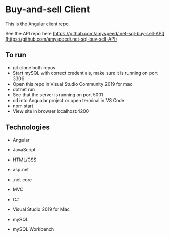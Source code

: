 # Buy-and-sell Client

This is the Angular client repo.

See the API repo here [https://github.com/amyspeed/.net-sql-buy-sell-API](https://github.com/amyspeed/.net-sql-buy-sell-API)

## To run
- git clone both repos
- Start mySQL with correct credentials, make sure it is running on port 3306
- Open this repo in Visual Studio Community 2019 for mac
- dotnet run
- See that the server is running on port 5001
- cd into Angualar project or open terminal in VS Code
- npm start
- View site in browser localhost:4200


## Technologies
- Angular
- JavaScript
- HTML/CSS

- asp.net
- .net core
- MVC
- C#
- Visual Studio 2019 for Mac

- mySQL
- mySQL Workbench